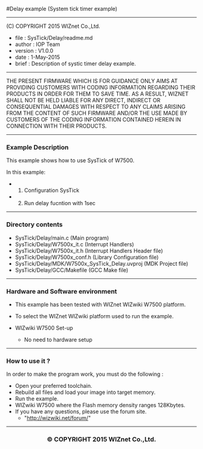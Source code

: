 #Delay example (System tick timer example)
******************************************************************************
(C) COPYRIGHT 2015 WIZnet Co.,Ltd.

  * file    : SysTick/Delay/readme.md
  * author  : IOP Team
  * version : V1.0.0
  * date    : 1-May-2015
  * brief   : Description of systic timer delay example.
******************************************************************************
THE PRESENT FIRMWARE WHICH IS FOR GUIDANCE ONLY AIMS AT PROVIDING CUSTOMERS WITH CODING INFORMATION REGARDING THEIR PRODUCTS IN ORDER FOR THEM TO SAVE TIME. AS A RESULT, WIZNET SHALL NOT BE HELD LIABLE FOR ANY DIRECT, INDIRECT OR CONSEQUENTIAL DAMAGES WITH RESPECT TO ANY CLAIMS ARISING FROM THE CONTENT OF SUCH FIRMWARE AND/OR THE USE MADE BY CUSTOMERS OF THE CODING INFORMATION CONTAINED HEREIN IN CONNECTION WITH THEIR PRODUCTS.
******************************************************************************

### Example Description

This example shows how to use SysTick of W7500.

In this example:
  - 1) Configuration SysTick
  - 2) Run delay fucntion with 1sec
______________________________________________________________________________

### Directory contents

  - SysTick/Delay/main.c                                (Main program)
  - SysTick/Delay/W7500x_it.c                           (Interrupt Handlers)
  - SysTick/Delay/W7500x_it.h                           (Interrupt Handlers Header file)
  - SysTick/Delay/W7500x_conf.h                         (Library Configuration file)
  - SysTick/Delay/MDK/W7500x_SysTick_Delay.uvproj     (MDK Project file)
  - SysTick/Delay/GCC/Makefile                          (GCC Make file)
______________________________________________________________________________

### Hardware and Software environment 

  - This example has been tested with WIZnet WIZwiki W7500 platform.
  - To select the WIZnet WIZwiki platform used to run the example.

  - WIZwiki W7500 Set-up
    - No need to hardware setup
______________________________________________________________________________

### How to use it ? 

In order to make the program work, you must do the following :

 - Open your preferred toolchain.
 - Rebuild all files and load your image into target memory.
 - Run the example.
 - WIZwiki W7500 where the Flash memory density ranges 128Kbytes.
 - If you have any questions, please use the forum site.
   - "http://wizwiki.net/forum/"
______________________________________________________________________________


<h3><center>&copy; COPYRIGHT 2015 WIZnet Co.,Ltd.</center></h3>